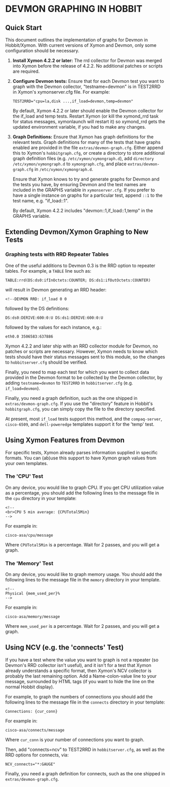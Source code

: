 
# DEVMON GRAPHING IN HOBBIT

## Quick Start

This document outlines the implementation of graphs for Devmon in Hobbit/Xymon. With current versions of Xymon and Devmon, only some configuration should be necessary.

1. **Install Xymon 4.2.2 or later:** The rrd collector for Devmon was merged into Xymon before the release of 4.2.2. No additional patches or scripts are required.
2. **Configure Devmon tests:** Ensure that for each Devmon test you want to graph with the Devmon collector, "testname=devmon" is in TEST2RRD in Xymon's xymonserver.cfg file. For example:

    ```plaintext
    TEST2RRD="cpu=la,disk ...,if_load=devmon,temp=devmon"
    ```

    By default, Xymon 4.2.2 or later should enable the Devmon collector for the if_load and temp tests. Restart Xymon (or kill the xymond_rrd task for status messages, xymonlaunch will restart it) so xymond_rrd gets the updated environment variable, if you had to make any changes.
  
3. **Graph Definitions:** Ensure that Xymon has graph definitions for the relevant tests. Graph definitions for many of the tests that have graphs enabled are provided in the file `extras/devmon-graph.cfg`. Either append this to Xymon's `hobbitgraph.cfg`, or create a directory to store additional graph definition files (e.g. `/etc/xymon/xymongraph.d`), add `directory /etc/xymon/xymongraph.d` to `xymongraph.cfg`, and place `extras/devmon-graph.cfg` in `/etc/xymon/xymongraph.d`.

    Ensure that Xymon knows to try and generate graphs for Devmon and the tests you have, by ensuring Devmon and the test names are included in the GRAPHS variable in `xymonserver.cfg`. If you prefer to have a single instance on graphs for a particular test, append `::1` to the test name, e.g. "if_load::1".

    By default, Xymon 4.2.2 includes "devmon::1,if_load::1,temp" in the GRAPHS variable.

 
## Extending Devmon/Xymon Graphing to New Tests

### Graphing tests with RRD Repeater Tables

One of the useful additions to Devmon 0.3 is the RRD option to repeater tables. For example, a `TABLE` line such as:

```plaintext
TABLE:rrd(DS:ds0:ifInOctets:COUNTER; DS:ds1:ifOutOctets:COUNTER)
```

will result in Devmon generating an RRD header:

```plaintext
<!--DEVMON RRD: if_load 0 0
```

followed by the DS definitions:

```plaintext
DS:ds0:DERIVE:600:0:U DS:ds1:DERIVE:600:0:U
```

followed by the values for each instance, e.g.:

```plaintext
eth0.0 3506583:637886
```


Xymon 4.2.2 and later ship with an RRD collector module for Devmon, no patches or scripts are necessary. However, Xymon needs to know which tests should have their status messages sent to this module, so the changes to `hobbitserver.cfg` should be verified.

Finally, you need to map each test for which you want to collect data provided in the Devmon format to be collected by the Devmon collector, by adding `testname=devmon` to `TEST2RRD` in `hobbitserver.cfg` (e.g. `if_load=devmon`).

Finally, you need a graph definition, such as the one shipped in `extras/devmon-graph.cfg`. If you use the "directory" feature in Hobbit's `hobbitgraph.cfg`, you can simply copy the file to the directory specified.

At present, most `if_load` tests support this method, and the `compaq-server`, `cisco-6509`, and `dell-poweredge` templates support it for the 'temp' test.


## Using Xymon Features from Devmon
For specific tests, Xymon already parses information supplied in specific formats. You can (ab)use this support to have Xymon graph values from your own templates.

### The 'CPU' Test
On any device, you would like to graph CPU.
If you get CPU utilization value as a percentage, you should add the following lines to the message file in the `cpu` directory in your template:
```plaintext
<!--
<br>CPU 5 min average: {CPUTotal5Min}
-->
```

For example in:
```
cisco-asa/cpu/message
```

Where `CPUTotal5Min` is a percentage.
Wait for 2 passes, and you will get a graph.

### The 'Memory' Test
On any device, you would like to graph memory usage.
You should add the following lines to the message file in the `memory` directory in your template.
```plaintext
<!-- 
Physical {mem_used_per}%
-->    
```

For example in:
```
cisco-asa/memory/message
```

Where `mem_used_per` is a percentage.
Wait for 2 passes, and you will get a graph.

## Using NCV (e.g. the 'connects' Test)

If you have a test where the value you want to graph is not a repeater (so Devmon's RRD collector isn't useful), and it isn't for a test that Xymon already understands a specific format, then Xymon's NCV collector is probably the last remaining option. Add a Name-colon-value line to your message, surrounded by HTML tags (if you want to hide the line on the normal Hobbit display).

For example, to graph the numbers of connections you should add the following lines to the message file in the `connects` directory in your template:

```plaintext
Connections: {cur_conn}
```

For example in:

```
cisco-asa/connects/message
```

Where `cur_conn` is your number of connections you want to graph.

Then, add "connects=ncv" to TEST2RRD in `hobbitserver.cfg`, as well as the RRD options for connects, via:

```plaintext
NCV_connects="*:GAUGE"
```

Finally, you need a graph definition for connects, such as the one shipped in `extras/devmon-graph.cfg`.
